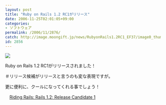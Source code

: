 ```yaml
---
layout: post
title: "Ruby on Rails 1.2 RC1がリリース"
date: 2006-11-25T02:01:05+09:00
categories:
- ソフトウェア
permalink: /2006/11/2876/
catch: http://image.moongift.jp/news/RubyonRails1.2RC1_EF37/image0_thumb3.png
id: 2856
---
```

[![](http://image.moongift.jp/news/RubyonRails1.2RC1_EF37/image0_thumb3.png)](http://image.moongift.jp/news/RubyonRails1.2RC1_EF37/image05.png)

 

Ruby on Rails 1.2 RC1がリリースされました！

 

＃リリース候補がリリースと言うのも変な表現ですが。&nbsp;

 

更に便利に、クールになってくれる事でしょう！

 

　[Riding Rails: Rails 1.2: Release Candidate 1](http://weblog.rubyonrails.org/2006/11/23/rails-1-2-release-candidate-1)

